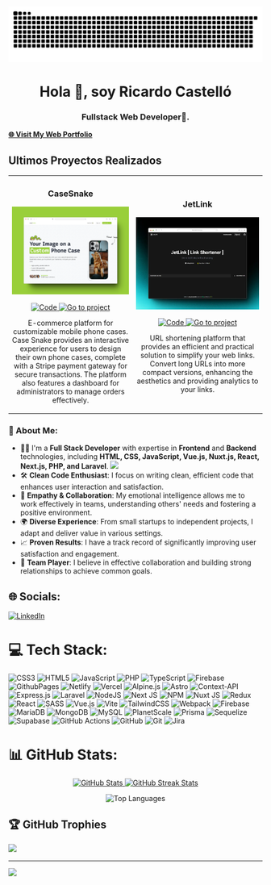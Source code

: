 <p align = "center">
	<img src = "https://github.com/7oSkaaa/7oSkaaa/blob/output/github-contribution-grid-snake.svg?" alt = "Snake Game"/>
</p>

<h1 align="center">Hola 👋, soy Ricardo Castelló</h1>
<h3 align="center">Fullstack Web Developer🌟.</h3>

[**🌐 Visit My Web Portfolio**](https://ricardocastello.netlify.app/)

## Ultimos Proyectos Realizados
<table>
  <tr>
    <td width="504">
      <h3 align="center">CaseSnake</h3>
      <div align="center">
        <a href="https://case-snake.vercel.app/" target="_blank">
          <img src="/public/caseSnake.png" width="400" alt="CaseSnake">
        </a>
        <p>
          <a href="https://case-snake.vercel.app/" target="_blank">
            <img src="https://img.shields.io/badge/C%C3%93DIGO-ff9?style=for-the-badge&logo=github&logoColor=black" alt="Code">
          </a>
          <a href="https://youtu.be/xJapH_46a8" target="_blank">
            <img src="https://img.shields.io/badge/See%20Project-grey?style=for-the-badge&logo=javascript" alt="Go to project">
          </a>
        </p>
	      <p>
         E-commerce platform for customizable mobile phone cases. Case Snake provides an interactive experience for users to design their own phone cases, complete with a Stripe payment gateway for secure transactions. The platform also features a dashboard for administrators to manage orders effectively.
        </p>
      </div>
    </td>
    <td width="584">
      <h3 align="center">JetLink</h3>
      <div align="center">
        <a href="https://case-snake.vercel.app/" target="_blank">
          <img src="/public/jetLink.webp" width="400" alt="CaseSnake">
        </a>
        <p>
          <a href="https://jetlinkr.vercel.app/" target="_blank">
            <img src="https://img.shields.io/badge/C%C3%93DIGO-ff9?style=for-the-badge&logo=github&logoColor=black" alt="Code">
          </a>
          <a href="https://youtu.be/xJapH_46a8" target="_blank">
            <img src="https://img.shields.io/badge/See%20Project-grey?style=for-the-badge&logo=javascript" alt="Go to project">
          </a>
        </p>
        <p>
         URL shortening platform that provides an efficient and practical solution to simplify your web links. Convert long URLs into more compact versions, enhancing the aesthetics and providing analytics to your links.
        </p>
      </div>
    </td>
  </tr>
</table>


### 👋 About Me:
- 🧑‍💻 I'm a **Full Stack Developer** with expertise in **Frontend** and **Backend** technologies, including **HTML, CSS, JavaScript, Vue.js, Nuxt.js, React, Next.js, PHP, and Laravel**. 
  <img src="https://media.giphy.com/media/WUlplcMpOCEmTGBtBW/giphy.gif" width="30">
- 🛠️ **Clean Code Enthusiast**: I focus on writing clean, efficient code that enhances user interaction and satisfaction.
- 💬 **Empathy & Collaboration**: My emotional intelligence allows me to work effectively in teams, understanding others' needs and fostering a positive environment.
- 🌍 **Diverse Experience**: From small startups to independent projects, I adapt and deliver value in various settings.
- 📈 **Proven Results**: I have a track record of significantly improving user satisfaction and engagement.
- 🤝 **Team Player**: I believe in effective collaboration and building strong relationships to achieve common goals.



## 🌐 Socials:
[![LinkedIn](https://img.shields.io/badge/LinkedIn-%230077B5.svg?logo=linkedin&logoColor=white)](https://linkedin.com/in/https://www.linkedin.com/in/ricardocastello/) 

# 💻 Tech Stack:
![CSS3](https://img.shields.io/badge/css3-%231572B6.svg?style=for-the-badge&logo=css3&logoColor=white) ![HTML5](https://img.shields.io/badge/html5-%23E34F26.svg?style=for-the-badge&logo=html5&logoColor=white) ![JavaScript](https://img.shields.io/badge/javascript-%23323330.svg?style=for-the-badge&logo=javascript&logoColor=%23F7DF1E) ![PHP](https://img.shields.io/badge/php-%23777BB4.svg?style=for-the-badge&logo=php&logoColor=white) ![TypeScript](https://img.shields.io/badge/typescript-%23007ACC.svg?style=for-the-badge&logo=typescript&logoColor=white) ![Firebase](https://img.shields.io/badge/firebase-%23039BE5.svg?style=for-the-badge&logo=firebase) ![GithubPages](https://img.shields.io/badge/github%20pages-121013?style=for-the-badge&logo=github&logoColor=white) ![Netlify](https://img.shields.io/badge/netlify-%23000000.svg?style=for-the-badge&logo=netlify&logoColor=#00C7B7) ![Vercel](https://img.shields.io/badge/vercel-%23000000.svg?style=for-the-badge&logo=vercel&logoColor=white) ![Alpine.js](https://img.shields.io/badge/alpinejs-white.svg?style=for-the-badge&logo=alpinedotjs&logoColor=%238BC0D0) ![Astro](https://img.shields.io/badge/astro-%232C2052.svg?style=for-the-badge&logo=astro&logoColor=white) ![Context-API](https://img.shields.io/badge/Context--Api-000000?style=for-the-badge&logo=react) ![Express.js](https://img.shields.io/badge/express.js-%23404d59.svg?style=for-the-badge&logo=express&logoColor=%2361DAFB) ![Laravel](https://img.shields.io/badge/laravel-%23FF2D20.svg?style=for-the-badge&logo=laravel&logoColor=white) ![NodeJS](https://img.shields.io/badge/node.js-6DA55F?style=for-the-badge&logo=node.js&logoColor=white) ![Next JS](https://img.shields.io/badge/Next-black?style=for-the-badge&logo=next.js&logoColor=white) ![NPM](https://img.shields.io/badge/NPM-%23CB3837.svg?style=for-the-badge&logo=npm&logoColor=white) ![Nuxt JS](https://img.shields.io/badge/Nuxt-002E3B?style=for-the-badge&logo=nuxt.js&logoColor=#00DC82) ![Redux](https://img.shields.io/badge/redux-%23593d88.svg?style=for-the-badge&logo=redux&logoColor=white) ![React](https://img.shields.io/badge/react-%2320232a.svg?style=for-the-badge&logo=react&logoColor=%2361DAFB) ![SASS](https://img.shields.io/badge/SASS-hotpink.svg?style=for-the-badge&logo=SASS&logoColor=white) ![Vue.js](https://img.shields.io/badge/vue.js-%2335495e.svg?style=for-the-badge&logo=vuedotjs&logoColor=%234FC08D) ![Vite](https://img.shields.io/badge/vite-%23646CFF.svg?style=for-the-badge&logo=vite&logoColor=white) ![TailwindCSS](https://img.shields.io/badge/tailwindcss-%2338B2AC.svg?style=for-the-badge&logo=tailwind-css&logoColor=white) ![Webpack](https://img.shields.io/badge/webpack-%238DD6F9.svg?style=for-the-badge&logo=webpack&logoColor=black) ![Firebase](https://img.shields.io/badge/firebase-a08021?style=for-the-badge&logo=firebase&logoColor=ffcd34) ![MariaDB](https://img.shields.io/badge/MariaDB-003545?style=for-the-badge&logo=mariadb&logoColor=white) ![MongoDB](https://img.shields.io/badge/MongoDB-%234ea94b.svg?style=for-the-badge&logo=mongodb&logoColor=white) ![MySQL](https://img.shields.io/badge/mysql-4479A1.svg?style=for-the-badge&logo=mysql&logoColor=white) ![PlanetScale](https://img.shields.io/badge/planetscale-%23000000.svg?style=for-the-badge&logo=planetscale&logoColor=white) ![Prisma](https://img.shields.io/badge/Prisma-3982CE?style=for-the-badge&logo=Prisma&logoColor=white) ![Sequelize](https://img.shields.io/badge/Sequelize-52B0E7?style=for-the-badge&logo=Sequelize&logoColor=white) ![Supabase](https://img.shields.io/badge/Supabase-3ECF8E?style=for-the-badge&logo=supabase&logoColor=white) ![GitHub Actions](https://img.shields.io/badge/github%20actions-%232671E5.svg?style=for-the-badge&logo=githubactions&logoColor=white) ![GitHub](https://img.shields.io/badge/github-%23121011.svg?style=for-the-badge&logo=github&logoColor=white) ![Git](https://img.shields.io/badge/git-%23F05033.svg?style=for-the-badge&logo=git&logoColor=white) ![Jira](https://img.shields.io/badge/jira-%230A0FFF.svg?style=for-the-badge&logo=jira&logoColor=white)

# 📊 GitHub Stats:

<p align="center">
  <a href="https://github.com/Adityakanoi2001">
   <img src="https://github-readme-stats.vercel.app/api?username=RicardoCastelloBerenguer&theme=dark&hide_border=false&include_all_commits=false&count_private=true" alt="GitHub Stats" />
  </a>
  <a href="https://github.com/Adityakanoi2001">
    <img src="https://github-readme-streak-stats.herokuapp.com/?user=RicardoCastelloBerenguer&theme=dark&hide_border=false" alt="GitHub Streak Stats" />
  </a>
</p>

<p align="center">
  <img src="https://github-readme-stats.vercel.app/api/top-langs/?username=RicardoCastelloBerenguer&theme=dark&hide_border=false&include_all_commits=false&count_private=true&layout=compact" alt="Top Languages" />
  </p>



## 🏆 GitHub Trophies
![](https://github-profile-trophy.vercel.app/?username=RicardoCastelloBerenguer&theme=dracula&no-frame=false&no-bg=false&margin-w=4)

---
[![](https://visitcount.itsvg.in/api?id=RicardoCastelloBerenguer&icon=2&color=13)](https://visitcount.itsvg.in)

<!-- Proudly created with GPRM ( https://gprm.itsvg.in ) -->
